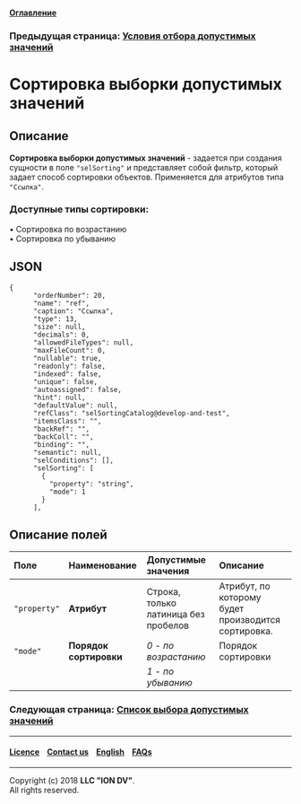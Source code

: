 #### [Оглавление](/docs/ru/index.md)

### Предыдущая страница: [Условия отбора допустимых значений](/docs/ru/2_system_description/metadata_structure/meta_class/atr_selconditions.md)

# Сортировка выборки допустимых значений

## Описание

**Сортировка выборки допустимых значений** - задается при создания сущности в поле `"selSorting"`  и представляет собой фильтр, который задает способ сортировки объектов. Применяется для атрибутов типа  `"Ссылка"`.

### Доступные типы сортировки:

•  Сортировка по возрастанию  
•  Сортировка по убыванию


## JSON
```
{
      "orderNumber": 20,
      "name": "ref",
      "caption": "Ссылка",
      "type": 13,
      "size": null,
      "decimals": 0,
      "allowedFileTypes": null,
      "maxFileCount": 0,
      "nullable": true,
      "readonly": false,
      "indexed": false,
      "unique": false,
      "autoassigned": false,
      "hint": null,
      "defaultValue": null,
      "refClass": "selSortingCatalog@develop-and-test",
      "itemsClass": "",
      "backRef": "",
      "backColl": "",
      "binding": "",
      "semantic": null,
      "selConditions": [],
      "selSorting": [
        {
          "property": "string",
          "mode": 1
        }
      ],

```
## Описание полей

| Поле         | Наименование   | Допустимые значения                  | Описание                                            |
|:-------------|:-----------------------|:-------------------------------------|:----------------------------------------------------|
| `"property"` | **Атрибут**            | Строка, только латиница без пробелов | Атрибут, по которому будет производится сортировка. |
| `"mode"`     | **Порядок сортировки** | _0 - по возрастанию_                 | Порядок сортировки                                  |
|              |                        | _1 - по убыванию_                    |                                                     |

### Следующая страница: [Список выбора допустимых значений](/docs/ru/2_system_description/metadata_structure/meta_class/atr_selectionprovider.md)
--------------------------------------------------------------------------  


 #### [Licence](/LICENSE) &ensp;  [Contact us](https://iondv.com) &ensp;  [English](/docs/en/2_system_description/metadata_structure/meta_class/atr_selconditions.md)   &ensp; [FAQs](/faqs.md)  <div><img src="https://mc.iondv.com/watch/local/docs/framework" style="position:absolute; left:-9999px;" height=1 width=1 alt="iondv metrics"></div>         



--------------------------------------------------------------------------  

Copyright (c) 2018 **LLC "ION DV"**.  
All rights reserved. 